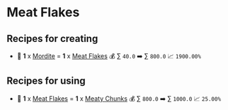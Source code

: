 # Meat Flakes

## Recipes for creating

* 🍳 **1** x [Mordite](<Mordite.md>) = **1** x [Meat Flakes](<Meat Flakes.md>) 💰 ∑ `40.0` ➡️ ∑ `800.0` 📈 `1900.00%`


## Recipes for using

* 🍳 **1** x [Meat Flakes](<Meat Flakes.md>) = **1** x [Meaty Chunks](<Meaty Chunks.md>) 💰 ∑ `800.0` ➡️ ∑ `1000.0` 📈 `25.00%`
